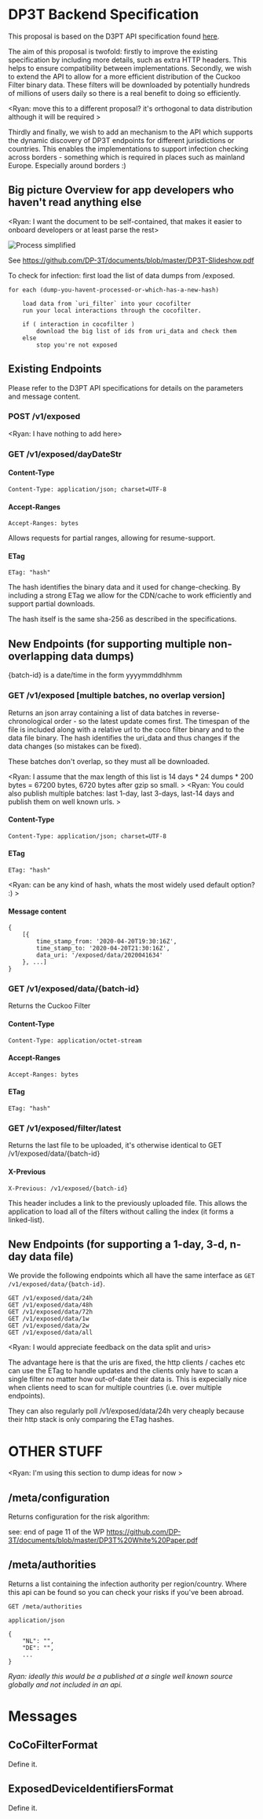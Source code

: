 # DP3T Backend Specification

This proposal is based on the D3PT API specification found [here](https://github.com/DP-3T/dp3t-sdk-backend/blob/develop/documentation/documentation.pdf).

The aim of this proposal is twofold: firstly to improve the existing specification by including more details, such as extra HTTP headers. This helps to ensure compatibility between implementations. Secondly, we wish to extend the API to allow for a more efficient distribution of the Cuckoo Filter binary data. These filters will be downloaded by potentially hundreds of millions of users daily so there is a real benefit to doing so efficiently.

<Ryan: move this to a different proposal? it's orthogonal to data distribution although it will be required >

Thirdly and finally, we wish to add an mechanism to the API which supports the dynamic discovery of DP3T endpoints for different jurisdictions or countries. This enables the implementations to support infection checking across borders - something which is required in places such as mainland Europe. Especially around borders :)


## Big picture Overview for app developers who haven't read anything else

<Ryan: I want the document to be self-contained, that makes it easier to onboard developers or at least parse the rest>

![Process simplified](process-simplified.png)

See https://github.com/DP-3T/documents/blob/master/DP3T-Slideshow.pdf

To check for infection: first load the list of data dumps from /exposed.

	for each (dump-you-havent-processed-or-which-has-a-new-hash)

		load data from `uri_filter` into your cocofilter
		run your local interactions through the cocofilter.

		if ( interaction in cocofilter )
			download the big list of ids from uri_data and check them
		else
			stop you're not exposed

## Existing Endpoints

Please refer to the D3PT API specifications for details on the parameters and message content. 

### POST /v1/exposed

<Ryan: I have nothing to add here>

### GET /v1/exposed/dayDateStr

#### Content-Type

	Content-Type: application/json; charset=UTF-8

#### Accept-Ranges
	
	Accept-Ranges: bytes

Allows requests for partial ranges, allowing for resume-support.

#### ETag

	ETag: "hash"

The hash identifies the binary data and it used for change-checking. By including a strong ETag we allow for the CDN/cache to work efficiently and support partial downloads.

The hash itself is the same sha-256 as described in the specifications.







## New Endpoints (for supporting multiple non-overlapping data dumps)

{batch-id} is a date/time in the form yyyymmddhhmm

### GET /v1/exposed [multiple batches, no overlap version]

Returns an json array containing a list of data batches in reverse-chronological order - so the latest update comes first. The timespan of the file is included along with a relative url to the coco filter binary and to the data file binary. The hash identifies the uri_data and thus changes if the data changes (so mistakes can be fixed).

These batches don't overlap, so they must all be downloaded.

<Ryan: I assume that the max length of this list is 14 days * 24 dumps * 200 bytes = 67200 bytes, 6720 bytes after gzip so small. >
<Ryan: You could also publish multiple batches: last 1-day, last 3-days, last-14 days and publish them on well known urls. >

#### Content-Type

	Content-Type: application/json; charset=UTF-8

#### ETag

	ETag: "hash"

<Ryan: can be any kind of hash, whats the most widely used default option? :) >

#### Message content

	{
		[{
			time_stamp_from: '2020-04-20T19:30:16Z',
			time_stamp_to: '2020-04-20T21:30:16Z',
			data_uri: '/exposed/data/2020041634'
		}, ...]
	}

### GET /v1/exposed/data/{batch-id}

Returns the Cuckoo Filter 

#### Content-Type

	Content-Type: application/octet-stream

#### Accept-Ranges
	
	Accept-Ranges: bytes

#### ETag

	ETag: "hash"

### GET /v1/exposed/filter/latest

Returns the last file to be uploaded, it's otherwise identical to GET /v1/exposed/data/{batch-id}

#### X-Previous
	
	X-Previous: /v1/exposed/{batch-id}

This header includes a link to the previously uploaded file. This allows the application to load all of the filters without calling the index (it forms a linked-list).

## New Endpoints (for supporting a 1-day, 3-d, n-day data file)

We provide the following endpoints which all have the same interface as `GET /v1/exposed/data/{batch-id}`.

	GET /v1/exposed/data/24h
	GET /v1/exposed/data/48h
	GET /v1/exposed/data/72h
	GET /v1/exposed/data/1w
	GET /v1/exposed/data/2w
	GET /v1/exposed/data/all

<Ryan: I would appreciate feedback on the data split and uris>

The advantage here is that the uris are fixed, the http clients / caches etc can use the ETag to handle updates and the clients only have to scan a single filter no matter how out-of-date their data is. This is expecially nice when clients need to scan for multiple countries (i.e. over multiple endpoints).

They can also regularly poll /v1/exposed/data/24h very cheaply because their http stack is only comparing the ETag hashes.

















# OTHER STUFF

<Ryan: I'm using this section to dump ideas for now >



## /meta/configuration

Returns configuration for the risk algorithm:

see: end of page 11 of the WP https://github.com/DP-3T/documents/blob/master/DP3T%20White%20Paper.pdf


## /meta/authorities

Returns a list containing the infection authority per region/country. Where this api can be found so you can check your risks if you've been abroad.

	GET /meta/authorities

	application/json

	{
		"NL": "",
		"DE": "",
		...
	}

*Ryan: ideally this would be a published at a single well known source globally and not included in an api.*

# Messages

## CoCoFilterFormat

Define it.

## ExposedDeviceIdentifiersFormat

Define it.


